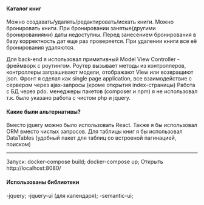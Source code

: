 
#### Каталог книг

Можно создавать/удалять/редактировать/искать книги.
Можно бронировать книги. При бронировании занятые(другими бронированиями) даты недоступны.
Перед занесением бронирования в базу корректность дат еще раз проверяется.
При удалении книги все её бронирования удаляются.

Для back-end я использовал примитивный Model View Controller - фреймворк с роутингом.
Роутер вызывает методы из контроллеров, контроллеры запрашивают модели,  отображают View или возвращиют json.
Фронт я сделал как single page application, все взаимодействие с сервером через ajax-запросы (кроме открытия  index-страницы)
Работа с БД через pdo.
менеджеры пакетов (composer и npm) я не использовал т.к. было указано работа с чистом php и jquery.

#### Какие были альтернативы?
Вместо jquery можно было использовать React. Также я бы использовал ORM вместо чистых запросов.
Для таблицы книг я бы использовал DataTables (удобный пакет для таблиц со встроеной пагинацией, поиском)


***
Запуск:
docker-compose build;
docker-compose up;
Открыть http://localhost:8080/

#### Использованы библиотеки
-jquery; 
-jquery-ui (для календаря);
-semantic-ui;
